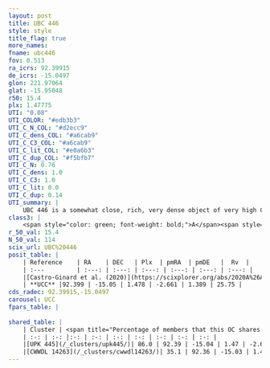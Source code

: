 ```yaml
---
layout: post
title: UBC 446
style: style
title_flag: true
more_names: 
fname: ubc446
fov: 0.513
ra_icrs: 92.39915
de_icrs: -15.0497
glon: 221.97064
glat: -15.95048
r50: 15.4
plx: 1.47775
UTI: "0.08"
UTI_COLOR: "#edb3b3"
UTI_C_N_COL: "#d2ecc9"
UTI_C_dens_COL: "#a6cab9"
UTI_C_C3_COL: "#a6cab9"
UTI_C_lit_COL: "#e0a6b3"
UTI_C_dup_COL: "#f5bfb7"
UTI_C_N: 0.76
UTI_C_dens: 1.0
UTI_C_C3: 1.0
UTI_C_lit: 0.0
UTI_C_dup: 0.14
UTI_summary: |
    UBC 446 is a somewhat close, rich, very dense object of very high C3 quality. It is rarely studied in the literature.<br><br><span style="color: #99180f; font-weight: bold;">Warning: </span>This is likely a duplicate object, which shares a large percentage of members with at least one previously reported entry.
class3: |
    <span style="color: green; font-weight: bold;">A</span><span style="color: green; font-weight: bold;">A</span>
r_50_val: 15.4
N_50_val: 114
scix_url: UBC%20446
posit_table: |
    | Reference    | RA    | DEC   | Plx  | pmRA  | pmDE   |  Rv  |
    | :---         | :---: | :---: | :---: | :---: | :---: | :---: |
    |[Castro-Ginard et al. (2020)](https://scixplorer.org/abs/2020A%26A...635A..45C) | 92.387 | -15.044 | 1.472 | -2.695 | 1.389 | -- |
    | **UCC** |92.399 | -15.05 | 1.478 | -2.661 | 1.389 | 25.75 | 
cds_radec: 92.39915,-15.0497
carousel: UCC
fpars_table: |
    
shared_table: |
    | Cluster | <span title="Percentage of members that this OC shares with the ones listed">%</span>   | RA   | DEC   | Plx   | pmRA  | pmDE  | Rv | UTI |
    | :-: | :-: |:-: | :-: | :-: | :-: | :-: | :-: | :-: |
    |[UPK 445](/_clusters/upk445/)| 86.0 | 92.39 | -15.04 | 1.47 | -2.66 | 1.38 | 25.61 |0.87 |
    |[CWWDL 14263](/_clusters/cwwdl14263/)| 35.1 | 92.36 | -15.03 | 1.48 | -2.67 | 1.36 | 24.07 |0.0 |
---
```

